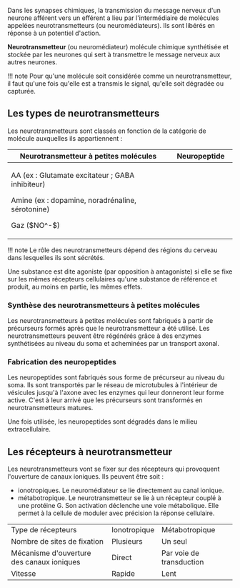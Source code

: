 Dans les synapses chimiques, la transmission du message nerveux d'un neurone afférent vers un efférent a lieu par l'intermédiaire de molécules appelées neurotransmetteurs (ou neuromédiateurs). Ils sont libérés en réponse à un potentiel d'action.

__Neurotransmetteur__ (ou neuromédiateur) molécule chimique synthétisée et stockée par les neurones qui sert à transmettre le message nerveux aux autres neurones.

!!! note
    Pour qu'une molécule soit considérée comme un neurotransmetteur, il faut qu'une fois qu'elle est a transmis le signal, qu'elle soit dégradée ou capturée.
## Les types de neurotransmetteurs 

Les neurotransmetteurs sont classés en fonction de la catégorie de molécule auxquelles ils appartiennent :

<table>
<colgroup>
<col style="width: 71%" />
<col style="width: 28%" />
</colgroup>
<thead>
<tr class="header">
<th>Neurotransmetteur à petites molécules</th>
<th>Neuropeptide</th>
</tr>
</thead>
<tbody>
<tr class="odd">
<td><p>AA (ex : Glutamate excitateur ; GABA inhibiteur)</p>
<p>Amine (ex : dopamine, noradrénaline, sérotonine)</p>
<p>Gaz ($NO^-$)</p></td>
<td></td>
</tr>
</tbody>
</table>

!!! note
    Le rôle des neurotransmetteurs dépend des régions du cerveau dans lesquelles ils sont sécrétés.

Une substance est dite agoniste (par opposition à antagoniste) si elle se fixe sur les mêmes récepteurs cellulaires qu'une substance de référence et produit, au moins en partie, les mêmes effets.
### Synthèse des neurotransmetteurs à petites molécules

Les neurotransmetteurs à petites molécules sont fabriqués à partir de précurseurs formés après que le neurotransmetteur a été utilisé. Les neurotransmetteurs peuvent être régénérés grâce à des enzymes synthétisées au niveau du soma et acheminées par un transport axonal.
### Fabrication des neuropeptides

Les neuropeptides sont fabriqués sous forme de précurseur au niveau du soma. Ils sont transportés par le réseau de microtubules à l'intérieur de vésicules jusqu'à l'axone avec les enzymes qui leur donneront leur forme active. C'est à leur arrivé que les précurseurs sont transformés en neurotransmetteurs matures.

Une fois utilisée, les neuropeptides sont dégradés dans le milieu extracellulaire.
## Les récepteurs à neurotransmetteur

Les neurotransmetteurs vont se fixer sur des récepteurs qui provoquent l'ouverture de canaux ioniques. Ils peuvent être soit :

* ionotropiques. Le neuromédiateur se lie directement au canal ionique.
* métabotropique. Le neurotransmetteur se lie à un récepteur couplé à une protéine G. Son activation déclenche une voie métabolique. Elle permet à la cellule de moduler avec précision la réponse cellulaire.

|                                           |              |                          |
| ----------------------------------------- | ------------ | ------------------------ |
| Type de récepteurs                        | Ionotropique | Métabotropique           |
| Nombre de sites de fixation               | Plusieurs    | Un seul                  |
| Mécanisme d'ouverture des canaux ioniques | Direct       | Par voie de transduction |
| Vitesse                                   | Rapide       | Lent                     |

